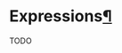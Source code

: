 <h1 id="expressions">Expressions<a class="headerlink" href="#expressions" title="Permanent link">&para;</a></h1>

TODO
